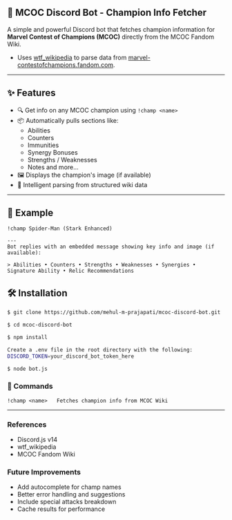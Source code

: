 ## 🦸 MCOC Discord Bot - Champion Info Fetcher

A simple and powerful Discord bot that fetches champion information for **Marvel Contest of Champions (MCOC)** directly from the MCOC Fandom Wiki.

- Uses [wtf_wikipedia](https://www.npmjs.com/package/wtf_wikipedia) to parse data from [marvel-contestofchampions.fandom.com](https://marvel-contestofchampions.fandom.com).

---

## ✨ Features

- 🔍 Get info on any MCOC champion using `!champ <name>`
- 📦 Automatically pulls sections like:
  - Abilities
  - Counters
  - Immunities
  - Synergy Bonuses
  - Strengths / Weaknesses
  - Notes and more...
- 🖼️ Displays the champion's image (if available)
- 🧠 Intelligent parsing from structured wiki data

---

## 🚀 Example
```
!champ Spider-Man (Stark Enhanced)

---
Bot replies with an embedded message showing key info and image (if available):

> Abilities • Counters • Strengths • Weaknesses • Synergies • Signature Ability • Relic Recommendations

```
## 🛠️ Installation

```bash
$ git clone https://github.com/mehul-m-prajapati/mcoc-discord-bot.git

$ cd mcoc-discord-bot

$ npm install

Create a .env file in the root directory with the following:
DISCORD_TOKEN=your_discord_bot_token_here

$ node bot.js

```

### 🔧 Commands
```
!champ <name>	Fetches champion info from MCOC Wiki
```

---

### References
- Discord.js v14
- wtf_wikipedia
- MCOC Fandom Wiki

### Future Improvements
- Add autocomplete for champ names
- Better error handling and suggestions
- Include special attacks breakdown
- Cache results for performance
